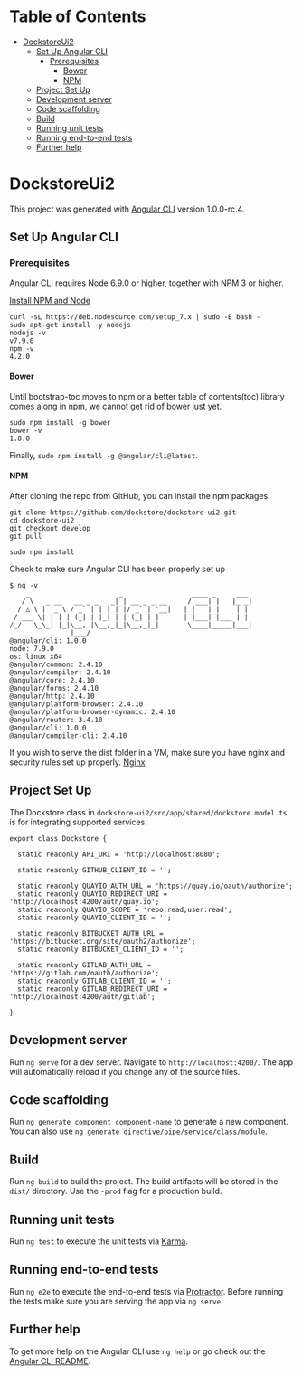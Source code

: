 Table of Contents
=================

   * [DockstoreUi2](#dockstoreui2)
      * [Set Up Angular CLI](#set-up-angular-cli)
         * [Prerequisites](#prerequisites)
            * [Bower](#bower)
            * [NPM](#npm)
      * [Project Set Up](#project-set-up)
      * [Development server](#development-server)
      * [Code scaffolding](#code-scaffolding)
      * [Build](#build)
      * [Running unit tests](#running-unit-tests)
      * [Running end-to-end tests](#running-end-to-end-tests)
      * [Further help](#further-help)


# DockstoreUi2

This project was generated with [Angular CLI](https://github.com/angular/angular-cli) version 1.0.0-rc.4.

## Set Up Angular CLI

### Prerequisites

Angular CLI requires Node 6.9.0 or higher, together with NPM 3 or higher.

[Install NPM and Node](https://nodejs.org/en/download/package-manager/)
```
curl -sL https://deb.nodesource.com/setup_7.x | sudo -E bash -
sudo apt-get install -y nodejs
nodejs -v
v7.9.0
npm -v
4.2.0
```
#### Bower

Until bootstrap-toc moves to npm or a better table of contents(toc) library comes along in npm, we cannot get rid of bower just yet.
```
sudo npm install -g bower
bower -v
1.8.0
```

Finally, `sudo npm install -g @angular/cli@latest`.

#### NPM

After cloning the repo from GitHub, you can install the npm packages.
```
git clone https://github.com/dockstore/dockstore-ui2.git
cd dockstore-ui2
git checkout develop
git pull

sudo npm install
```

Check to make sure Angular CLI has been properly set up
```
$ ng -v
    _                      _                 ____ _     ___
   / \   _ __   __ _ _   _| | __ _ _ __     / ___| |   |_ _|
  / △ \ | '_ \ / _` | | | | |/ _` | '__|   | |   | |    | |
 / ___ \| | | | (_| | |_| | | (_| | |      | |___| |___ | |
/_/   \_\_| |_|\__, |\__,_|_|\__,_|_|       \____|_____|___|
               |___/
@angular/cli: 1.0.0
node: 7.9.0
os: linux x64
@angular/common: 2.4.10
@angular/compiler: 2.4.10
@angular/core: 2.4.10
@angular/forms: 2.4.10
@angular/http: 2.4.10
@angular/platform-browser: 2.4.10
@angular/platform-browser-dynamic: 2.4.10
@angular/router: 3.4.10
@angular/cli: 1.0.0
@angular/compiler-cli: 2.4.10
```

If you wish to serve the dist folder in a VM, make sure you have nginx and security rules set up properly.
[Nginx](https://www.digitalocean.com/community/tutorials/how-to-install-nginx-on-ubuntu-16-04)

## Project Set Up

The Dockstore class in `dockstore-ui2/src/app/shared/dockstore.model.ts` is for integrating supported services.
```
export class Dockstore {

  static readonly API_URI = 'http://localhost:8080';

  static readonly GITHUB_CLIENT_ID = '';

  static readonly QUAYIO_AUTH_URL = 'https://quay.io/oauth/authorize';
  static readonly QUAYIO_REDIRECT_URI = 'http://localhost:4200/auth/quay.io';
  static readonly QUAYIO_SCOPE = 'repo:read,user:read';
  static readonly QUAYIO_CLIENT_ID = '';

  static readonly BITBUCKET_AUTH_URL = 'https://bitbucket.org/site/oauth2/authorize';
  static readonly BITBUCKET_CLIENT_ID = '';

  static readonly GITLAB_AUTH_URL = 'https://gitlab.com/oauth/authorize';
  static readonly GITLAB_CLIENT_ID = '';
  static readonly GITLAB_REDIRECT_URI = 'http://localhost:4200/auth/gitlab';

}
```

## Development server

Run `ng serve` for a dev server. Navigate to `http://localhost:4200/`. The app will automatically reload if you change any of the source files.

## Code scaffolding

Run `ng generate component component-name` to generate a new component. You can also use `ng generate directive/pipe/service/class/module`.

## Build

Run `ng build` to build the project. The build artifacts will be stored in the `dist/` directory. Use the `-prod` flag for a production build.

## Running unit tests

Run `ng test` to execute the unit tests via [Karma](https://karma-runner.github.io).

## Running end-to-end tests

Run `ng e2e` to execute the end-to-end tests via [Protractor](http://www.protractortest.org/).
Before running the tests make sure you are serving the app via `ng serve`.

## Further help

To get more help on the Angular CLI use `ng help` or go check out the [Angular CLI README](https://github.com/angular/angular-cli/blob/master/README.md).
